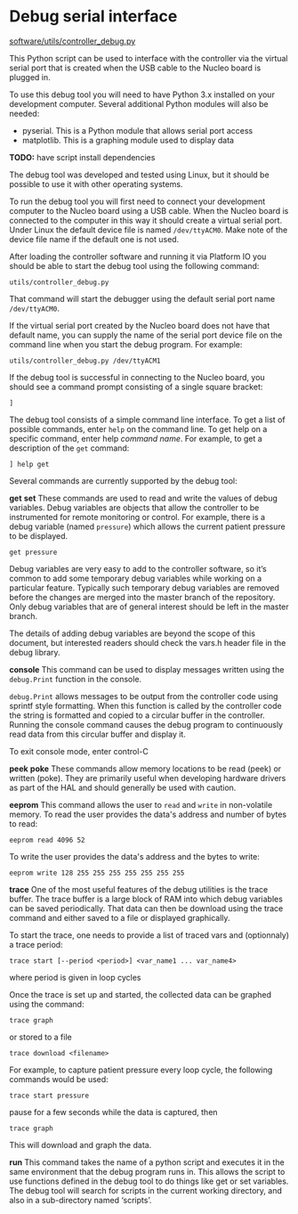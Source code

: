 # Debug serial interface

[software/utils/controller_debug.py](controller_debug.py)

This Python script can be used to interface with the controller via the virtual serial
port that is created when the USB cable to the Nucleo board is plugged in.

To use this debug tool you will need to have Python 3.x installed on your development computer.  Several additional Python modules will also be needed:
- pyserial.  This is a Python module that allows serial port access
- matplotlib.  This is a graphing module used to display data

**TODO:** have script install dependencies

The debug tool was developed and tested using Linux, but it should be possible to use it with other operating systems.

To run the debug tool you will first need to connect your development computer to the Nucleo board using a USB cable.  When the Nucleo board is connected to the computer in this way it should create a virtual serial port.  Under Linux the default device file is named `/dev/ttyACM0`.  Make note of the device file name if the default one is not used.

After loading the controller software and running it via Platform IO you should be able to start the debug tool using the following command:
```
utils/controller_debug.py
```
That command will start the debugger using the default serial port name `/dev/ttyACM0`.

If the virtual serial port created by the Nucleo board does not have that default name, you can supply the name of the serial port device file on the command line when you start the debug program.  For example:
```
utils/controller_debug.py /dev/ttyACM1
```

If the debug tool is successful in connecting to the Nucleo board, you should see a command prompt consisting of a single square bracket:
```
]
```

The debug tool consists of a simple command line interface.  To get a list of possible commands, enter `help` on the command line.  To get help on a specific command, enter help _command name_.  For example, to get a description of the `get` command:
```
] help get
```

Several commands are currently supported by the debug tool:

**get**
**set**
These commands are used to read and write the values of debug variables.  Debug variables are objects that allow the controller to be instrumented for remote monitoring or control.  For example, there is a debug variable (named `pressure`) which allows the current patient pressure to be displayed.
```
get pressure
```
Debug variables are very easy to add to the controller software, so it’s common to add some temporary debug variables while working on a particular feature.  Typically such temporary debug variables are removed before the changes are merged into the master branch of the repository.  Only debug variables that are of general interest should be left in the master branch.

The details of adding debug variables are beyond the scope of this document, but interested readers should check the vars.h header file in the debug library.

**console**
This command can be used to display messages written using the `debug.Print` function in the console.

`debug.Print` allows messages to be output from the controller code using sprintf style formatting.  When this function is called by the controller code the string is formatted and copied to a circular buffer in the controller.  Running the console command causes the debug program to continuously read data from this circular buffer and display it.

To exit console mode, enter control-C

**peek**
**poke**
These commands allow memory locations to be read (peek) or written (poke).  They are primarily useful when developing hardware drivers as part of the HAL and should generally be used with caution.

**eeprom**
This command allows the user to `read` and `write` in non-volatile memory.
To read the user provides the data's address and number of bytes to read:
```
eeprom read 4096 52
```
To write the user provides the data's address and the bytes to write:
```
eeprom write 128 255 255 255 255 255 255 255
```

**trace**
One of the most useful features of the debug utilities is the trace buffer.  The trace buffer is a large block of RAM into which debug variables can be saved periodically.  That data can then be download using the trace command and either saved to a file or displayed graphically.

To start the trace, one needs to provide a list of traced vars and (optionnaly) a trace period:
```
trace start [--period <period>] <var_name1 ... var_name4>
```
where period is given in loop cycles

Once the trace is set up and started, the collected data can be graphed using the command:
```
trace graph
```
or stored to a file
```
trace download <filename>
```
For example, to capture patient pressure every loop cycle, the following commands would be used:
```
trace start pressure
```
pause for a few seconds while the data is captured, then
```
trace graph
```
This will download and graph the data.

**run**
This command takes the name of a python script and executes it in the same environment that the debug program runs in.  This allows the script to use functions defined in the debug tool to do things like get or set variables.
The debug tool will search for scripts in the current working directory, and also in a sub-directory named ‘scripts’.
